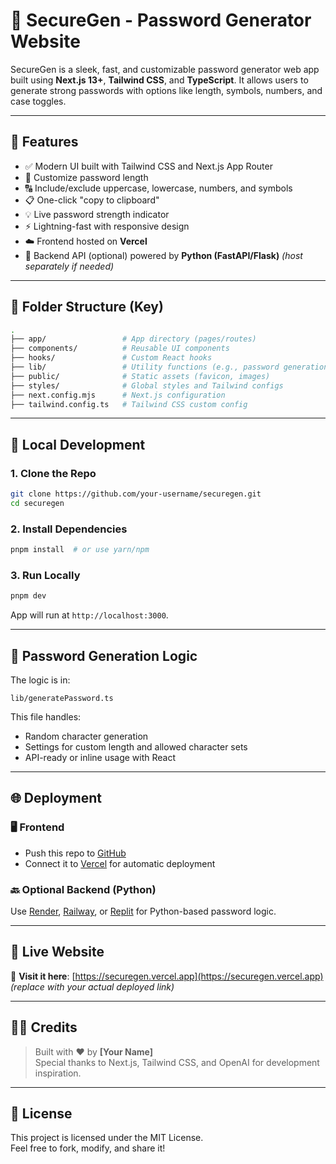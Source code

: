 
# 🔐 SecureGen - Password Generator Website

SecureGen is a sleek, fast, and customizable password generator web app built using **Next.js 13+**, **Tailwind CSS**, and **TypeScript**. It allows users to generate strong passwords with options like length, symbols, numbers, and case toggles.

---

## 🚀 Features

- ✅ Modern UI built with Tailwind CSS and Next.js App Router
- 🔢 Customize password length
- 🔠 Include/exclude uppercase, lowercase, numbers, and symbols
- 📋 One-click "copy to clipboard"
- 💡 Live password strength indicator
- ⚡ Lightning-fast with responsive design
- ☁️ Frontend hosted on **Vercel**
- 🐍 Backend API (optional) powered by **Python (FastAPI/Flask)** *(host separately if needed)*

---

## 📁 Folder Structure (Key)

```bash
.
├── app/                 # App directory (pages/routes)
├── components/          # Reusable UI components
├── hooks/               # Custom React hooks
├── lib/                 # Utility functions (e.g., password generation)
├── public/              # Static assets (favicon, images)
├── styles/              # Global styles and Tailwind configs
├── next.config.mjs      # Next.js configuration
├── tailwind.config.ts   # Tailwind CSS custom config
```

---

## 🧪 Local Development

### 1. Clone the Repo

```bash
git clone https://github.com/your-username/securegen.git
cd securegen
```

### 2. Install Dependencies

```bash
pnpm install  # or use yarn/npm
```

### 3. Run Locally

```bash
pnpm dev
```

App will run at `http://localhost:3000`.

---

## 🧠 Password Generation Logic

The logic is in:
```
lib/generatePassword.ts
```

This file handles:
- Random character generation
- Settings for custom length and allowed character sets
- API-ready or inline usage with React

---

## 🌐 Deployment

### 🖥️ Frontend

- Push this repo to [GitHub](https://github.com/)
- Connect it to [Vercel](https://vercel.com) for automatic deployment

### 🔙 Optional Backend (Python)

Use [Render](https://render.com), [Railway](https://railway.app), or [Replit](https://replit.com) for Python-based password logic.

---

## 📎 Live Website

🔗 **Visit it here**: [https://securegen.vercel.app](https://securegen.vercel.app) *(replace with your actual deployed link)*

---

## 👨‍💻 Credits

> Built with ❤️ by **[Your Name]**  
> Special thanks to Next.js, Tailwind CSS, and OpenAI for development inspiration.

---

## 📃 License

This project is licensed under the MIT License.  
Feel free to fork, modify, and share it!

